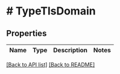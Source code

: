 # # TypeTlsDomain

## Properties

Name | Type | Description | Notes
------------ | ------------- | ------------- | -------------

[[Back to API list]](../../README.md#endpoints) [[Back to README]](../../README.md)
